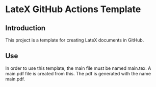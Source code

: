 # LateX GitHub Actions Template

## Introduction
This project is a template for creating LateX documents in GitHub.

## Use
In order to use this template, the main file must be named main.tex. A main.pdf file is created from this. The pdf is generated with the name main.pdf.
